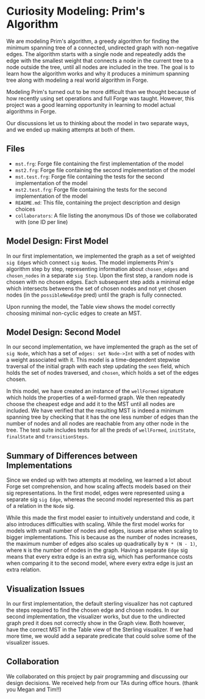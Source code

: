 # Curiosity Modeling: Prim's Algorithm

We are modeling Prim's algorithm, a greedy algorithm for finding the minimum spanning tree of a connected, undirected graph with non-negative edges. The algorithm starts with a single node and repeatedly adds the edge with the smallest weight that connects a node in the current tree to a node outside the tree, until all nodes are included in the tree. The goal is to learn how the algorithm works and why it produces a minimum spanning tree along with modeling a real world algorithm in Forge.

Modeling Prim's turned out to be more difficult than we thought because of how recently using set operations and full Forge was taught. However, this project was a good learning opportunity in learning to model actual algorithms in Forge.

Our discussions let us to thinking about the model in two separate ways, and we ended up making attempts at both of them.

## Files

- `mst.frg`: Forge file containing the first implementation of the model
- `mst2.frg`: Forge file containing the second implementation of the model
- `mst.test.frg`: Forge file containing the tests for the second implementation of the model
- `mst2.test.frg`: Forge file containing the tests for the second implementation of the model
- `README.md`: This file, containing the project description and design choices
- `collaborators`: A file listing the anonymous IDs of those we collaborated with (one ID per line)

## Model Design: First Model

In our first implementation, we implemented the graph as a set of weighted `sig Edge`s which connect `sig Node`s. The model implements Prim's algorithm step by step, representing information about `chosen_edges` and `chosen_nodes` in a separate `sig Step`. Upon the first step, a random node is chosen with no chosen edges. Each subsequent step adds a minimal edge which intersects betweens the set of chosen nodes and not yet chosen nodes (in the `possibleNewEdge` pred) until the graph is fully connected.

Upon running the model, the Table view shows the model correctly choosing minimal non-cyclic edges to create an MST.

## Model Design: Second Model

In our second implementation, we have implemented the graph as the set of `sig Node`, which has a set of `edges: set Node->Int` with a set of nodes with a weight associated with it. This model is a time-dependent stepwise traversal of the initial graph with each step updating the `seen` field, which holds the set of nodes traversed, and `chosen`, which holds a set of the edges chosen.

In this model, we have created an instance of the `wellFormed` signature which holds the properties of a well-formed graph. We then repeatedly choose the cheapest edge and add it to the MST until all nodes are included. We have verified that the resulting MST is indeed a minimum spanning tree by checking that it has the one less number of edges than the number of nodes and all nodes are reachable from any other node in the tree. The test suite includes tests for all the preds of `wellFormed`, `initState`, `finalState` and `transitionSteps`.

## Summary of Differences between Implementations

Since we ended up with two attempts at modeling, we learned a lot about Forge set comprehension, and how scaling affects models based on their sig representations. In the first model, edges were represented using a separate sig `sig Edge`, whereas the second model represented this as part of a relation in the `Node` sig.

While this made the first model easier to intuitively understand and code, it also introduces difficulties with scaling. While the first model works for models with small number of nodes and edges, issues arise when scaling to bigger implementations. This is because as the number of nodes increases, the maximum number of edges also scales up quadratically by `N * (N - 1)`, where `N` is the number of nodes in the graph. Having a separate `Edge` sig means that every extra edge is an extra sig, which has performance costs when comparing it to the second model, where every extra edge is just an extra relation.

## Visualization Issues

In our first implementation, the default sterling visualizer has not captured the steps required to find the chosen edge and chosen nodes. In our second implementation, the visualizer works, but due to the undirected graph pred it does not correctly show in the Graph view. Both however, have the correct MST in the Table view of the Sterling visualizer. If we had more time, we would add a separate predicate that could solve some of the visualizer issues.

## Collaboration

We collaborated on this project by pair programming and discussing our design decisions. We received help from our TAs during office hours. (thank you Megan and Tim!!)
